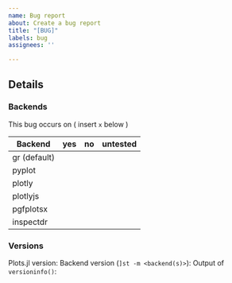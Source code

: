 ```yaml
---
name: Bug report
about: Create a bug report
title: "[BUG]"
labels: bug
assignees: ''

---
```


<!-- Please search existing issues to avoid duplicates. -->

## Details


### Backends

This bug occurs on ( insert `x` below )

Backend      | yes | no  | untested
-------------|-----|-----|---------
gr (default) |     |     |
pyplot       |     |     |
plotly       |     |     |
plotlyjs     |     |     |
pgfplotsx    |     |     |
inspectdr    |     |     |

### Versions

Plots.jl version:
Backend  version (`]st -m <backend(s)>`):
Output of `versioninfo()`:
